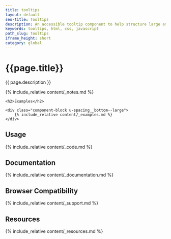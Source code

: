 ```yaml
---
title: tooltips
layout: default
seo-title: Tooltips
description: An accessible tooltip component to help structure large amounts of content on a page.
keywords: tooltips, html, css, javascript
path_slug: tooltips
iframe_height: short
category: global
---
```


<div class="u-align-center--small">
	<h1>{{page.title}}</h1>
	<p class="u-lighten">
		{{ page.description }}
	</p>
</div>

{% include_relative content/_notes.md %}

<div class="u-spacing__top--large">

	<h2>Examples</h2>

	<div class="component-block u-spacing__bottom--large">
		{% include_relative content/_examples.md %}
	</div>
</div>

## Usage
<div class="component-block u-spacing__bottom--large">
	{% include_relative content/_code.md %}
</div>

## Documentation
<div class="component-block u-spacing__bottom--large">
	{% include_relative content/_documentation.md %}
</div>

## Browser Compatibility
<div class="component-block u-spacing__bottom--large">
	{% include_relative content/_support.md %}
</div>

## Resources
<div class="component-block u-spacing__bottom--large">
	{% include_relative content/_resources.md %}
</div>
